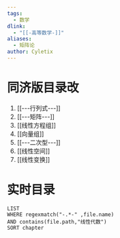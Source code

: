 ```yaml
---
tags:
  - 数学
dlink:
  - "[[-高等数学-]]"
aliases:
  - 矩阵论
author: Cyletix
---
```

# 同济版目录改
1. [[---行列式---]]
2. [[---矩阵---]]
3. [[线性方程组]]
4. [[向量组]]
5. [[---二次型---]]
6. [[线性空间]]
7. [[线性变换]]


# 实时目录
```dataview
LIST
WHERE regexmatch("-.*-" ,file.name)
AND contains(file.path,"线性代数")
SORT chapter
```
